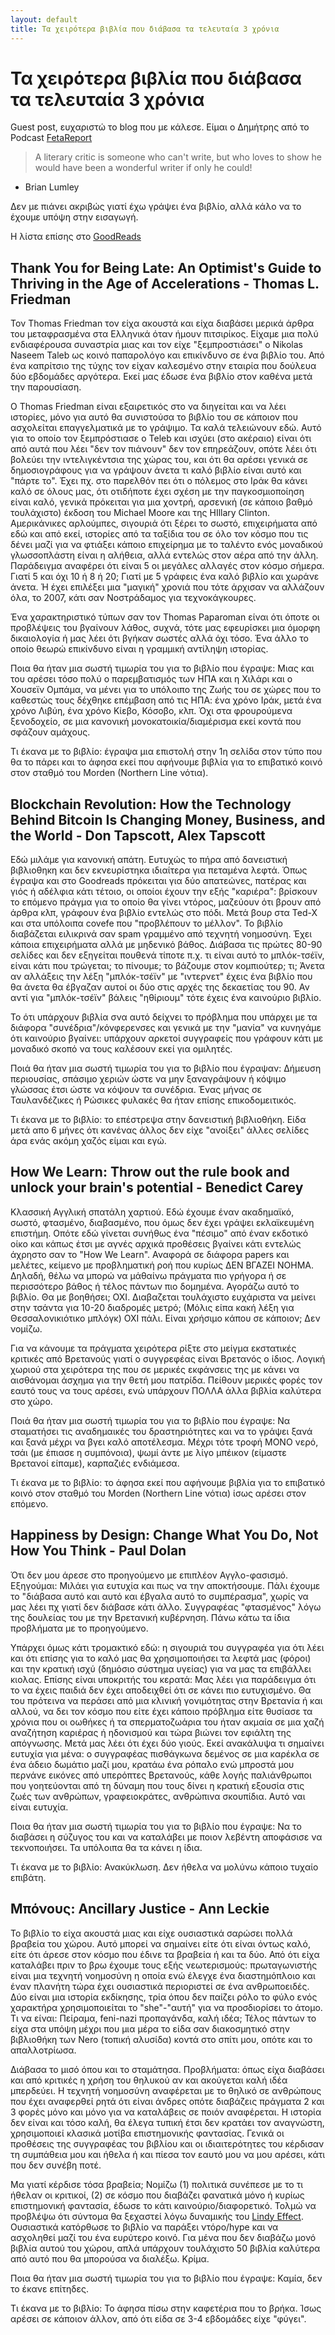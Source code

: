 ```yaml
---
layout: default
title: Τα χειρότερα βιβλία που διάβασα τα τελευταία 3 χρόνια
---
```


# Τα χειρότερα βιβλία που διάβασα τα τελευταία 3 χρόνια 
 
Guest post, ευχαριστώ το blog που με κάλεσε. Είμαι ο Δημήτρης από το Podcast [FetaReport](https://www.fetareport.gr) 
 
> A literary critic is someone who can't write, but who loves to show he would have been a wonderful writer if only he could! 
- Brian Lumley 
 
Δεν με πιάνει ακριβώς γιατί έχω γράψει ένα βιβλίο, αλλά κάλο να το έχουμε υπόψη στην εισαγωγή. 
 
Η λίστα επίσης στο [GoodReads](https://www.goodreads.com/review/list/46258483-dimitrios-mistriotis?shelf=avoid) 
 
## Thank You for Being Late: An Optimist's Guide to Thriving in the Age of Accelerations - Thomas L. Friedman 
 
Τον Thomas Friedman τον είχα ακουστά και είχα διαβάσει μερικά άρθρα του μεταφρασμένα στα Ελληνικά όταν ήμουν πιτσιρίκος. Είχαμε μια πολύ ενδιαφέρουσα συναστρία μιας και τον είχε "ξεμπροστιάσει" ο Nikolas Naseem Taleb ως κοινό παπαρολόγο και επικίνδυνο σε ένα βιβλίο του. Από ένα καπρίτσιο της τύχης τον είχαν καλεσμένο στην εταιρία που δούλευα δύο εβδομάδες αργότερα. Εκεί μας έδωσε ένα βιβλίο στον καθένα μετά την παρουσίαση. 
 
Ο Thomas Friedman είναι εξαιρετικός στο να διηγείται και να λέει ιστορίες, μόνο για αυτό θα συνιστούσα το βιβλίο του σε κάποιον που ασχολείται επαγγελματικά με το γράψιμο. Τα καλά τελειώνουν εδώ. Αυτό για το οποίο τον ξεμπρόστιασε ο Teleb και ισχύει (στο ακέραιο) είναι ότι από αυτά που λέει "δεν τον πιάνουν" δεν τον επηρεάζουν, οπότε λέει ότι βολεύει την ιντελιγκέντσια της χώρας του, και ότι θα αρέσει γενικά σε δημοσιογράφους για να γράψουν άνετα τι καλό βιβλίο είναι αυτό και "πάρτε το". Έχει πχ. στο παρελθόν πει ότι ο πόλεμος στο Ιράκ θα κάνει καλό σε όλους μας, ότι οτιδήποτε έχει σχέση με την παγκοσμιοποίηση είναι καλό, γενικά πρόκειται για μια χοντρή, αρσενική (σε κάποιο βαθμό τουλάχιστο) έκδοση του Michael Moore και της HIllary Clinton. Αμερικάνικες αρλούμπες, σιγουριά ότι ξέρει το σωστό, επιχειρήματα από εδώ και από εκεί, ιστορίες από τα ταξίδια του σε όλο τον κόσμο που τις δένει μαζί για να φτιάξει κάποιο επιχείρημα με το ταλέντο ενός μοναδικού γλωσσοπλάστη είναι η αλήθεια, αλλά εντελώς στον αέρα από την άλλη. Παράδειγμα αναφέρει ότι είναι 5 οι μεγάλες αλλαγές στον κόσμο σήμερα. Γιατί 5 και όχι 10 ή 8 ή 20; Γιατί με 5 γράφεις ένα καλό βιβλίο και χωράνε άνετα. Ή έχει επιλέξει μια "μαγική" χρονιά που τότε άρχισαν να αλλάζουν όλα, το 2007, κάτι σαν Νοστράδαμος για τεχνοκάγκουρες. 
 
Ένα χαρακτηριστικό τύπων σαν τον Thomas Paparoman είναι ότι όποτε οι προβλέψεις του βγαίνουν λάθος, συχνά, τότε μας εφευρίσκει μια όμορφη δικαιολογία ή μας λέει ότι βγήκαν σωστές αλλά όχι τόσο. Ένα άλλο το οποίο θεωρώ επικίνδυνο είναι η γραμμική αντίληψη ιστορίας. 
 
Ποια θα ήταν μια σωστή τιμωρία του για το βιβλίο που έγραψε: Μιας και του αρέσει τόσο πολύ ο παρεμβατισμός των ΗΠΑ και η Χιλάρι και ο Χουσεϊν Ομπάμα, να μένει για το υπόλοιπο της Ζωής του σε χώρες που το καθεστώς τους δέχθηκε επέμβαση από τις ΗΠΑ: ένα χρόνο Ιράκ, μετά ένα χρόνο Λιβύη, ένα χρόνο Κίεβο, Κόσοβο, κλπ. Όχι στα φρουρούμενα ξενοδοχείο, σε μια κανονική μονοκατοικία/διαμέρισμα εκεί κοντά που σφάζουν αμάχους. 
 
Τι έκανα με το βιβλίο: έγραψα μια επιστολή στην 1η σελίδα στον τύπο που θα το πάρει και το άφησα εκεί που αφήνουμε βιβλία για το επιβατικό κοινό στον σταθμό του Morden (Northern Line νότια). 
 
## Blockchain Revolution: How the Technology Behind Bitcoin Is Changing Money, Business, and the World - Don Tapscott, Alex Tapscott 
 
Εδώ μιλάμε για κανονική απάτη. Ευτυχώς το πήρα από δανειστική βιβλιοθηκη και δεν εκνευρίστηκα ιδιαίτερα για πεταμένα λεφτά. Όπως έγραψα και στο Goodreads πρόκειται για δύο απατεώνες, πατέρας και γιός ή αδέλφια κάτι τέτοιο, οι οποίοι έχουν την εξής "καριέρα": βρίσκουν το επόμενο πράγμα για το οποίο θα γίνει ντόρος, μαζεύουν ότι βρουν από άρθρα κλπ, γράφουν ένα βιβλίο εντελώς στο πόδι. Μετά βουρ στα Ted-X και στα υπόλοιπα covefe που "προβλέπουν το μέλλον". Το βιβλίο διαβάζεται ειλικρινά σαν spam γραμμένο από τεχνητή νοημοσύνη. Έχει κάποια επιχειρήματα αλλά με μηδενικό βάθος. Διάβασα τις πρώτες 80-90 σελίδες και δεν εξηγείται πουθενά τίποτε π.χ. τι είναι αυτό το μπλόκ-τσέϊν, είναι κάτι που τρώγεται; το πίνουμε; το βάζουμε στον κομπιούτερ; τι; Άνετα αν αλλάξεις την λέξη "μπλόκ-τσέϊν" με "ιντερνετ" έχεις ένα βιβλίο που θα άνετα θα έβγαζαν αυτοί οι δύο στις αρχές της δεκαετίας του 90. Αν αντί για "μπλόκ-τσέϊν" βάλεις "ηθίριουμ" τότε έχεις ένα καινούριο βιβλίο. 
 
Το ότι υπάρχουν βιβλία σνα αυτό δείχνει το πρόβλημα που υπάρχει με τα διάφορα "συνέδρια"/κόνφερενσες και γενικά με την "μανία" να κυνηγάμε ότι καινούριο βγαίνει: υπάρχουν αρκετοί συγγραφείς που γράφουν κάτι με μοναδικό σκοπό να τους καλέσουν εκεί για ομιλητές. 
 
Ποιά θα ήταν μια σωστή τιμωρία του για το βιβλίο που έγραψαν: Δήμευση περιουσίας, σπάσιμο χεριών ώστε να μην ξαναγράψουν ή κόψιμο γλώσσας έτσι ώστε να κόψουν τα συνέδρια. Ένας μήνας σε Ταυλανδέζικες ή Ρώσικες φυλακές θα ήταν επίσης επικοδομειτικός. 
 
Τι έκανα με το βιβλίο: το επέστρεψα στην δανειστική βιβλιοθήκη. Είδα μετά απο 6 μήνες ότι κανένας άλλος δεν είχε "ανοίξει" άλλες σελίδες άρα ενάς ακόμη χαζός είμαι και εγώ. 
 
## How We Learn: Throw out the rule book and unlock your brain's potential - Benedict Carey 
 
Κλασσική Αγγλική σπατάλη χαρτιού. Εδώ έχουμε έναν ακαδημαϊκό, σωστό, φτασμένο, διαβασμένο, που όμως δεν έχει γράψει εκλαϊκευμένη επιστήμη. Οπότε εδώ γίνεται συνήθως ένα "πέσιμο" από έναν εκδοτικό οίκο και κάπως έτσι με αγνές αρχικά προθέσεις βγαίνει κάτι εντελώς άχρηστο σαν το "How We Learn". Αναφορά σε διάφορα papers και μελέτες, κείμενο με προβληματική ροή που κυρίως ΔΕΝ ΒΓΑΖΕΙ ΝΟΗΜΑ. Δηλαδή, θέλω να μπορώ να μάθαίνω πράγματα πιο γρήγορα ή σε περισσότερο βάθος ή τέλος πάντων πιο δομημένα. Αγοράζω αυτό το βιβλίο. Θα με βοηθήσει; ΟΧΙ. Διαβαζεται τουλάχιστο ευχάριστα να μείνει στην τσάντα για 10-20 διαδρομές μετρό; (Μόλις είπα κακή λέξη για Θεσσαλονικιότικο μπλόγκ) ΟΧΙ πάλι. Είναι χρήσιμο κάπου σε κάποιον; Δεν νομίζω. 
 
Για να κάνουμε τα πράγματα χειρότερα ρίξτε στο μείγμα εκστατικές κριτικές από Βρετανούς γιατί ο συγγρεφέας είναι Βρετανός ο ίδιος. Λογική χωριού στα χειρότερα της που σε μερικές εκφάνσεις της με κάνει να αισθάνομαι άσχημα για την θετή μου πατρίδα. Πείθουν μερικές φορές τον εαυτό τους να τους αρέσει, ενώ υπάρχουν ΠΟΛΛΑ άλλα βιβλία καλύτερα στο χώρο. 
 
Ποιά θα ήταν μια σωστή τιμωρία του για το βιβλίο που έγραψε: Να σταματήσει τις αναδημαικές του δραστηριότητες και να το γράψει ξανά και ξανά μέχρι να βγει καλό αποτέλεσμα. Μέχρι τότε τροφή ΜΟΝΟ νερό, τσάι (με έπιασε η συμπόνοια), ψωμί άντε με λίγο μπέικον (είμαστε Βρετανοί είπαμε), καρπαζιές ενδιάμεσα. 
 
Τι έκανα με το βιβλίο: το άφησα εκεί που αφήνουμε βιβλία για το επιβατικό κοινό στον σταθμό του Morden (Northern Line νότια) ίσως αρέσει στον επόμενο. 
 
## Happiness by Design: Change What You Do, Not How You Think - Paul Dolan 
 
Ότι δεν μου άρεσε στο προηγούμενο με επιπλέον Αγγλο-φασισμό. Εξηγούμαι: Μιλάει για ευτυχία και πως να την αποκτήσουμε. Πάλι έχουμε το "διάβασα αυτό και αυτό και έβγαλα αυτό το συμπέρασμα", χωρίς να μας λέει πχ γιατί δεν διάβασε κάτι άλλο. Συγγραφέας "φτασμένος" λόγω της δουλείας του με την Βρετανική κυβέρνηση. Πάνω κάτω τα ίδια προβλήματα με το προηγούμενο. 
 
Υπάρχει όμως κάτι τρομακτικό εδώ: η σιγουριά του συγγραφέα για ότι λέει και ότι επίσης για το καλό μας θα χρησιμοποιήσει τα λεφτά μας (φόροι) και την κρατική ισχύ (δημόσιο σύστημα υγείας) για να μας τα επιβάλλει κιολας. Επίσης είναι υποκριτής του κερατά: Μας λέει για παράδειγμα ότι το να έχεις παιδιά δεν έχει αποδειχθεί ότι σε κάνει πιο ευτυχισμένο. Θα του πρότεινα να περάσει από μια κλινική γονιμότητας στην Βρετανία ή και αλλού, να δει τον κόσμο που είτε έχει κάποιο πρόβλημα είτε θυσίασε τα χρόνια που οι οωθήκες ή τα σπερματοζωάρια του ήταν ακμαία σε μια χαζή αναζήτηση καριέρας ή ηδονισμού και τώρα βιώνει τον εφιάλτη της απόγνωσης. Μετά μας λέει ότι έχει δύο γιούς. Εκεί ανακάλυψα τι σημαίνει ευτυχία για μένα: ο συγγραφέας πισθάγκωνα δεμένος σε μια καρέκλα σε ένα άδειο δωμάτιο μαζί μου, κρατάω ένα ρόπαλο ενώ μπροστά μου περνάνε εικόνες από υπερόπτες Βρετανούς, κάθε λογής παλιάνθρωποι που γοητεύονται από τη δύναμη που τους δίνει η κρατική εξουσία στις ζωές των ανθρώπων, γραφειοκράτες, ανθρώπινα σκουπίδια. Αυτό ναι είναι ευτυχία. 
 
Ποια θα ήταν μια σωστή τιμωρία του για το βιβλίο που έγραψε: Να το διαβάσει η σύζυγος του και να καταλάβει με ποιον λεβέντη αποφάσισε να τεκνοποιήσει. Τα υπόλοιπα θα τα κάνει η ίδια. 
 
Τι έκανα με το βιβλίο: Ανακύκλωση. Δεν ήθελα να μολύνω κάποιο τυχαίο επιβάτη. 
 
## Μπόνους: Ancillary Justice - Ann Leckie 
 
Το βιβλίο το είχα ακουστά μιας και είχε ουσιαστικά σαρώσει πολλά βραβεία του χώρου. Αυτό μπορεί να σημαίνει είτε ότι είναι όντως καλό, είτε ότι άρεσε στον κόσμο που έδινε τα βραβεία ή και τα δύο. Από ότι είχα καταλάβει πριν το βρω έχουμε τους εξής νεωτερισμούς: πρωταγωνιστής είναι μια τεχνητή νοημοσύνη η οποία ενώ έλεγχε ένα διαστημόπλοιο και έναν πλανήτη τώρα έχει ουσιαστικά περιοριστεί σε ένα ανθρωποειδές. Δύο είναι μια ιστορία εκδίκησης, τρία όπου δεν παίζει ρόλο το φύλο ενός χαρακτήρα χρησιμοποιείται το "she"-"αυτή" για να προσδιορίσει το άτομο. Τι να είναι: Πείραμα, feni-nazi προπαγάνδα, καλή ιδέα; Τέλος πάντων το είχα στα υπόψη μέχρι που μια μέρα το είδα σαν διακοσμητικό στην βιβλιοθήκη των Nero (τοπική αλυσίδα) κοντά στο σπίτι μου, οπότε και το απαλλοτρίωσα. 
 
Διάβασα το μισό όπου και το σταμάτησα. Προβλήματα: όπως είχα διαβάσει και από κριτικές η χρήση του θηλυκού αν και ακούγεται καλή ιδέα μπερδεύει. Η τεχνητή νοημοσύνη αναφέρεται με το θηλικό σε ανθρώπους που έχει αναφερθεί ρητά ότι είναι άνδρες οπότε διαβάζεις πράγματα 2 και 3 φορές μόνο και μόνο για να καταλάβεις σε ποιόν αναφέρεται. Η ιστορία δεν είναι και τόσο καλή, θα έλεγα τυπική έτσι δεν κρατάει τον αναγνώστη, χρησιμοποιεί κλασικά μοτίβα επιστημονικής φαντασίας. Γενικά οι προθέσεις της συγγραφέας του βιβλίου και οι ιδιαιτερότητες του κέρδισαν τη συμπάθεια μου και ήθελα ή και πίεσα τον εαυτό μου να μου αρέσει, κάτι που δεν συνέβη ποτέ. 
 
Μα γιατί κέρδισε τόσα βραβεία; Νομίζω (1) πολιτικά συνέπεσε με το τι ήθελαν οι κριτικοί, (2) σε κόσμο που διαβάζει φανατικά μόνο ή κυρίως επιστημονική φαντασία, έδωσε το κάτι καινούριο/διαφορετικό. Τολμώ να προβλέψω ότι σύντομα θα ξεχαστεί λόγω δυναμικής του [Lindy Effect](https://en.wikipedia.org/wiki/Lindy_effect). Ουσιαστικά κατόρθωσε το βιβλίο να παράξει ντόρο/hype και να ασχοληθεί μαζί του ένα ευρύτερο κοινό. Για μένα που δεν διαβάζω μονό βιβλία αυτού του χώρου, απλά υπάρχουν τουλάχιστο 50 βιβλία καλύτερα από αυτό που θα μπορούσα να διαλέξω. Κρίμα. 
 
Ποια θα ήταν μια σωστή τιμωρία του για το βιβλίο που έγραψε: Καμία, δεν το έκανε επίτηδες. 
 
Τι έκανα με το βιβλίο: Το άφησα πίσω στην καφετέρια που το βρήκα. Ίσως αρέσει σε κάποιον άλλον, από ότι είδα σε 3-4 εβδομάδες είχε "φύγει". 
 
